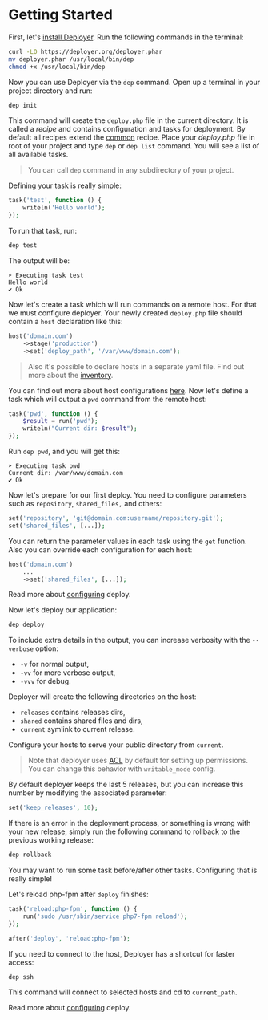 # Getting Started

First, let's [install Deployer](installation.md). Run the following commands in the terminal:

```sh
curl -LO https://deployer.org/deployer.phar
mv deployer.phar /usr/local/bin/dep
chmod +x /usr/local/bin/dep
```

Now you can use Deployer via the `dep` command. 
Open up a terminal in your project directory and run:

```sh
dep init
```

This command will create the `deploy.php` file in the current directory. It is called a *recipe* and contains configuration and tasks for deployment.
By default all recipes extend the [common](https://github.com/deployphp/deployer/blob/master/recipe/common.php) recipe. Place your _deploy.php_ file in root of your project and type `dep` or `dep list` command. You will see a list of all available tasks.

> You can call `dep` command in any subdirectory of your project.

Defining your task is really simple:
 
```php
task('test', function () {
    writeln('Hello world');
});
```

To run that task, run:

```sh
dep test
```

The output will be:

```text
➤ Executing task test
Hello world
✔ Ok
```

Now let's create a task which will run commands on a remote host. For that we must configure deployer. 
Your newly created `deploy.php` file should contain a `host` declaration like this:
 
```php
host('domain.com')
    ->stage('production')    
    ->set('deploy_path', '/var/www/domain.com');
```

> Also it's possible to declare hosts in a separate yaml file. Find out more about the [inventory](hosts.md#inventory-file).

You can find out more about host configurations [here](hosts.md). Now let's define a task which will output a 
`pwd` command from the remote host:
 
```php
task('pwd', function () {
    $result = run('pwd');
    writeln("Current dir: $result");
});
```

Run `dep pwd`, and you will get this:

```text
➤ Executing task pwd
Current dir: /var/www/domain.com
✔ Ok
```

Now let's prepare for our first deploy. You need to configure parameters such as `repository`, `shared_files,` and others:
   
```php
set('repository', 'git@domain.com:username/repository.git');
set('shared_files', [...]);
```

You can return the parameter values in each task using the `get` function. 
Also you can override each configuration for each host:

```php
host('domain.com')
    ...
    ->set('shared_files', [...]);
```

Read more about [configuring](configuration.md) deploy.


Now let's deploy our application:
 
```sh
dep deploy
```

To include extra details in the output, you can increase verbosity with the `--verbose` option: 

* `-v`  for normal output,
* `-vv`  for more verbose output,
* `-vvv`  for debug.
 
Deployer will create the following directories on the host:

* `releases`  contains releases dirs,
* `shared` contains shared files and dirs,
* `current` symlink to current release.

Configure your hosts to serve your public directory from `current`.

> Note that deployer uses [ACL](https://en.wikipedia.org/wiki/Access_control_list) by default for setting up permissions.
> You can change this behavior with `writable_mode` config.    

By default deployer keeps the last 5 releases, but you can increase this number by modifying the associated parameter:
 
```php
set('keep_releases', 10);
```

If there is an error in the deployment process, or something is wrong with your new release, 
simply run the following command to rollback to the previous working release:

```sh
dep rollback
```

You may want to run some task before/after other tasks. Configuring that is really simple!

Let's reload php-fpm after `deploy` finishes:

```php
task('reload:php-fpm', function () {
    run('sudo /usr/sbin/service php7-fpm reload');
});

after('deploy', 'reload:php-fpm');
```

If you need to connect to the host, Deployer has a shortcut for faster access:

~~~sh
dep ssh
~~~

This command will connect to selected hosts and cd to `current_path`.

Read more about [configuring](configuration.md) deploy. 

